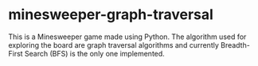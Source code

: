 # minesweeper-graph-traversal
This is a Minesweeper game made using Python. The algorithm used for exploring the board are graph traversal algorithms and currently Breadth-First Search (BFS) is the only one implemented.
